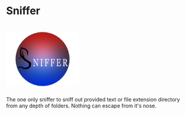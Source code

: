 # Sniffer 
# <img src="https://github.com/leyuskckiran1510/Sniffer/blob/main/sniffer/sniffer.png"  height="150">
The one only sniffer to sniff out provided text or file extension directory from any depth of folders. Nothing can escape from it's nose.
